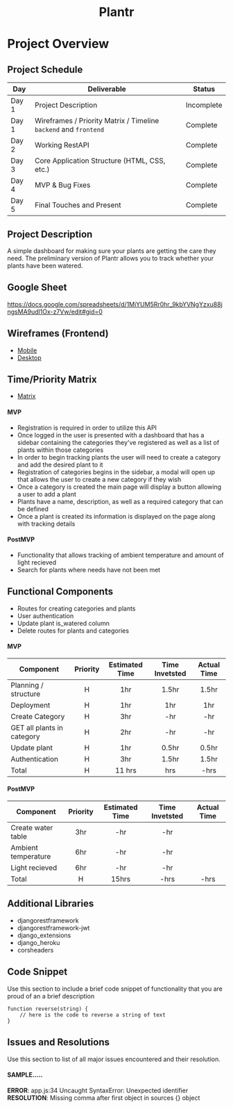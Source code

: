 # **<p align="center">Plantr</p>**

# Project Overview

## Project Schedule

|  Day | Deliverable | Status
|---|---| ---|
|Day 1| Project Description | Incomplete
|Day 1| Wireframes / Priority Matrix / Timeline `backend` and `frontend`| Complete
|Day 2| Working RestAPI | Complete
|Day 3| Core Application Structure (HTML, CSS, etc.) | Complete
|Day 4| MVP & Bug Fixes | Complete
|Day 5| Final Touches and Present | Complete

## Project Description

A simple dashboard for making sure your plants are getting the care they need. The preliminary version of Plantr allows you to track whether your plants have been watered.

## Google Sheet

https://docs.google.com/spreadsheets/d/1MiYUM5Rr0hr_9kbYVNgYzxu88jngsMA9udl1Ox-z7Vw/edit#gid=0

## Wireframes (Frontend)

- [Mobile](https://res.cloudinary.com/jcloud3zf/image/upload/v1600001397/project-4/plantr-mobile_q8yfnw.png)
- [Desktop](https://res.cloudinary.com/jcloud3zf/image/upload/v1600001379/project-4/p4-desktop_crum2i.png)

## Time/Priority Matrix 

- [Matrix](https://res.cloudinary.com/jcloud3zf/image/upload/v1600083025/project-4/p4backend-matrix_hfsil9.png)

#### MVP 

- Registration is required in order to utilize this API
- Once logged in the user is presented with a dashboard that has a sidebar containing the categories they've registered as well
as a list of plants within those categories
- In order to begin tracking plants the user will need to create a category and add the desired plant to it
- Registration of categories begins in the sidebar, a modal will open up that allows the user to create a new category if they wish
- Once a category is created the main page will display a button allowing a user to add a plant
- Plants have a name, description, as well as a required category that can be defined
- Once a plant is created its information is displayed on the page along with tracking details

#### PostMVP 

- Functionality that allows tracking of ambient temperature and amount of light recieved
- Search for plants where needs have not been met


## Functional Components

- Routes for creating categories and plants
- User authentication
- Update plant is_watered column
- Delete routes for plants and categories


#### MVP
| Component | Priority | Estimated Time | Time Invetsted | Actual Time |
| --- | :---: |  :---: | :---: | :---: |
| Planning / structure| H | 1hr | 1.5hr | 1.5hr|
| Deployment | H | 1hr | 1hr | 1hr|
| Create Category| H | 3hr | -hr | -hr|
| GET all plants in category| H | 2hr | -hr | -hr |
| Update plant | H | 1hr | 0.5hr | 0.5hr |
| Authentication | H | 3hr| 1.5hr | 1.5hr|
| Total | H | 11 hrs| hrs | -hrs |

#### PostMVP
| Component | Priority | Estimated Time | Time Invetsted | Actual Time |
| --- | :---: |  :---: | :---: | :---: |
| Create water table | 3hr | -hr| -hr|
| Ambient temperature | 6hr| -hr| -hr|
| Light recieved | 6hr | -hr | -hr|
| Total | H | 15hrs| -hrs | -hrs |

## Additional Libraries

- djangorestframework
- djangorestframework-jwt
- django_extensions
- django_heroku
- corsheaders

## Code Snippet

Use this section to include a brief code snippet of functionality that you are proud of an a brief description  

```
function reverse(string) {
	// here is the code to reverse a string of text
}
```

## Issues and Resolutions
 Use this section to list of all major issues encountered and their resolution.

#### SAMPLE.....
**ERROR**: app.js:34 Uncaught SyntaxError: Unexpected identifier                                
**RESOLUTION**: Missing comma after first object in sources {} object


